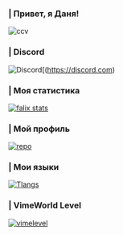 ### | Привет, я Даня!

![ccv](https://user-images.githubusercontent.com/118070059/201486097-0efb3f28-6fa5-44ab-b84c-50394b1038e9.jpg)

### | Discord

![Discord](https://img.shields.io/badge/-Name:Falix%20Tag:%202290-000000?style=for-the-badge&logo=discord)[(https://discord.com)

### | Моя статистика

[![falix stats](https://github-readme-stats.vercel.app/api?username=falixkamishin&show_icons=true&theme=rose_pine)](https://github.com/anuraghazra/github-readme-stats)

### | Мой профиль

[![repo](https://github-readme-stats.vercel.app/api/pin/?username=falixkamishin&repo=falixkamishin&show_owner=true&theme=rose_pine)](https://github.com/falixkamishin/)

### | Мои языки

[![Tlangs](https://github-readme-stats.vercel.app/api/top-langs/?username=falixkamishin&layout=compact&theme=rose_pine)](https://github.com/anuraghazra/github-readme-stats)

### | VimeWorld Level

[![vimelevel](https://ub.vimetop.ru/v1/player/7092318/5/1.png)](https://vimeworld.com/player/falixkamishin010)
